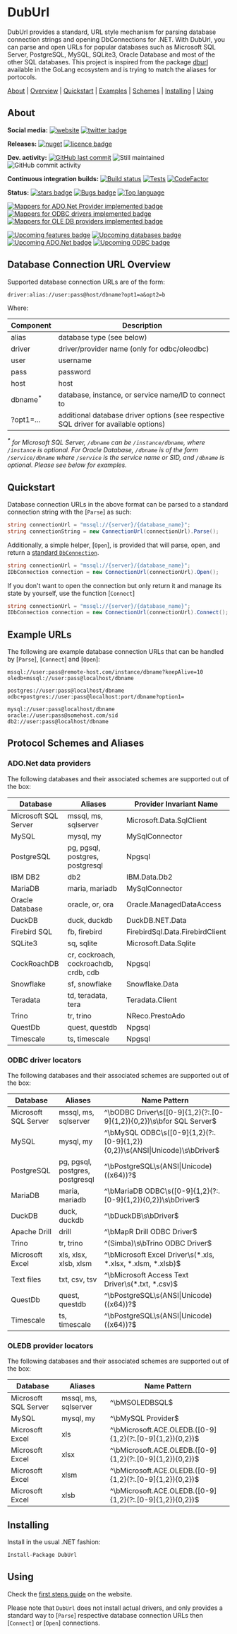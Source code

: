 # DubUrl
DubUrl provides a standard, URL style mechanism for parsing database connection strings and opening DbConnections for .NET. With DubUrl, you can parse and open URLs for popular databases such as Microsoft SQL Server, PostgreSQL, MySQL, SQLite3, Oracle Database and most of the other SQL databases. This project is inspired from the package [dburl](https://pkg.go.dev/github.com/xo/dburl@v0.10.0/_example) available in the GoLang ecosystem and is trying to match the aliases for portocols.

[About][] | [Overview][] | [Quickstart][] | [Examples][] | [Schemes][] | [Installing][] | [Using][]

[About]: #about (About)
[Overview]: #database-connection-url-overview (Database Connection URL Overview)
[Quickstart]: #quickstart (Quickstart)
[Examples]: #example-urls (Example URLs)
[Schemes]: #protocol-schemes-and-aliases (Protocol Schemes and Aliases)
[Installing]: #installing (Installing)
[Using]: #using (Using)

## About

**Social media:** [![website](https://img.shields.io/badge/website-seddryck.github.io/DubUrl-fe762d.svg)](https://seddryck.github.io/DubUrl)
[![twitter badge](https://img.shields.io/badge/twitter%20DubUrl-@Seddryck-blue.svg?style=flat&logo=twitter)](https://twitter.com/Seddryck)

**Releases:** [![nuget](https://img.shields.io/nuget/v/DubUrl.svg)](https://www.nuget.org/packages/DubUrl/) <!-- [![GitHub Release Date](https://img.shields.io/github/release-date/seddryck/DubUrl.svg)](https://github.com/Seddryck/DubUrl/releases/latest) --> [![licence badge](https://img.shields.io/badge/License-Apache%202.0-yellow.svg)](https://github.com/Seddryck/DubUrl/blob/master/LICENSE)
<!-- [![FOSSA Status](https://app.fossa.com/api/projects/git%2Bgithub.com%2FSeddryck%2FDubUrl.svg?type=shield)](https://app.fossa.com/projects/git%2Bgithub.com%2FSeddryck%2FDubUrl?ref=badge_shield) -->

**Dev. activity:** [![GitHub last commit](https://img.shields.io/github/last-commit/Seddryck/DubUrl.svg)](https://github.com/Seddryck/DubUrl/commits)
![Still maintained](https://img.shields.io/maintenance/yes/2023.svg)
![GitHub commit activity](https://img.shields.io/github/commit-activity/y/Seddryck/DubUrl)

**Continuous integration builds:** [![Build status](https://ci.appveyor.com/api/projects/status/k26u1sesu2tt9pgl?svg=true)](https://ci.appveyor.com/project/Seddryck/DubUrl/)
[![Tests](https://img.shields.io/appveyor/tests/seddryck/DubUrl.svg)](https://ci.appveyor.com/project/Seddryck/DubUrl/build/tests)
[![CodeFactor](https://www.codefactor.io/repository/github/seddryck/duburl/badge)](https://www.codefactor.io/repository/github/seddryck/duburl)

**Status:** [![stars badge](https://img.shields.io/github/stars/Seddryck/DubUrl.svg)](https://github.com/Seddryck/DubUrl/stargazers)
[![Bugs badge](https://img.shields.io/github/issues/Seddryck/DubUrl/bug.svg?color=red&label=Bugs)](https://github.com/Seddryck/DubUrl/issues?utf8=%E2%9C%93&q=is:issue+is:open+label:bug+)
[![Top language](https://img.shields.io/github/languages/top/seddryck/DubUrl.svg)](https://github.com/Seddryck/DubUrl/search?l=C%23)

<!-- START BADGES -->
[![Mappers for ADO.Net Provider implemented badge](https://img.shields.io/badge/Mappers%20for%20ADO.Net%20Provider-15%20implemented-green)](https://seddryck.github.io/DubUrl/docs/native-ado-net-providers)
[![Mappers for ODBC drivers implemented badge](https://img.shields.io/badge/Mappers%20for%20ODBC%20drivers-11%20implemented-green)](https://seddryck.github.io/DubUrl/docs/odbc-driver-locators)
[![Mappers for OLE DB providers implemented badge](https://img.shields.io/badge/Mappers%20for%20OLE%20DB%20providers-6%20implemented-green)](https://seddryck.github.io/DubUrl/docs/oledb-provider-locators)
<!-- END BADGES -->

[![Upcoming features badge](https://img.shields.io/github/issues/seddryck/DubUrl/upcoming-feature.svg?color=purple&label=Feature%20requests)](https://github.com/Seddryck/DubUrl/issues?utf8=%E2%9C%93&q=is:issue+is:open+label:new-feature+)
[![Upcoming databases badge](https://img.shields.io/github/issues/seddryck/DubUrl/new-database.svg?color=purple&label=Upcoming%20supported%20database)](https://github.com/Seddryck/DubUrl/issues?utf8=%E2%9C%93&q=is:issue+is:open+label:new-database+)
[![Upcoming ADO.Net badge](https://img.shields.io/github/issues/seddryck/DubUrl/ado-net-provider.svg?color=purple&label=Upcoming%20ADO.Net%20provider)](https://github.com/Seddryck/DubUrl/issues?utf8=%E2%9C%93&q=is:issue+is:open+label:ado-net-provider+)
[![Upcoming ODBC badge](https://img.shields.io/github/issues/seddryck/DubUrl/odbc-driver-locator.svg?color=purple&label=Upcoming%20ODBC%20driver%20locator)](https://github.com/Seddryck/DubUrl/issues?utf8=%E2%9C%93&q=is:issue+is:open+label:odbc-driver-locator+)

## Database Connection URL Overview

Supported database connection URLs are of the form:

```text
driver:alias://user:pass@host/dbname?opt1=a&opt2=b
```

Where:

| Component          | Description                                                                          |
|--------------------|--------------------------------------------------------------------------------------|
| alias              | database type (see below)                                                            |
| driver             | driver/provider name (only for odbc/oleodbc)                                         |
| user               | username                                                                             |
| pass               | password                                                                             |
| host               | host                                                                                 |
| dbname<sup>*</sup> | database, instance, or service name/ID to connect to                                 |
| ?opt1=...          | additional database driver options (see respective SQL driver for available options) |

<i><sup><b>*</b></sup> for Microsoft SQL Server, `/dbname` can be
`/instance/dbname`, where `/instance` is optional. For Oracle Database,
`/dbname` is of the form `/service/dbname` where `/service` is the service name
or SID, and `/dbname` is optional. Please see below for examples.</i>

## Quickstart

Database connection URLs in the above format can be parsed to a standard connection string with the [`Parse`] as such:

```csharp
string connectionUrl = "mssql://{server}/{database_name}";
string connectionString = new ConnectionUrl(connectionUrl).Parse();
```

Additionally, a simple helper, [`Open`], is provided that will parse, open, and return a [standard `DbConnection`](https://docs.microsoft.com/en-us/dotnet/api/system.data.common.dbconnection). 

```csharp
string connectionUrl = "mssql://{server}/{database_name}";
IDbConnection connection = new ConnectionUrl(connectionUrl).Open();
```

If you don't want to open the connection but only return it and manage its state by yourself, use the function [`Connect`]

```csharp
string connectionUrl = "mssql://{server}/{database_name}";
IDbConnection connection = new ConnectionUrl(connectionUrl).Connect();
```

## Example URLs

The following are example database connection URLs that can be handled by
[`Parse`], [`Connect`] and [`Open`]:

```text
mssql://user:pass@remote-host.com/instance/dbname?keepAlive=10
oledb+mssql://user:pass@localhost/dbname

postgres://user:pass@localhost/dbname
odbc+postgres://user:pass@localhost:port/dbname?option1=

mysql://user:pass@localhost/dbname
oracle://user:pass@somehost.com/sid
db2://user:pass@localhost/dbname
```

## Protocol Schemes and Aliases

### ADO.Net data providers

The following databases and their associated schemes are supported out of the box:

<!-- START ADONET TABLE -->
|Database             | Aliases                               | Provider Invariant Name        |
|-------------------- | ------------------------------------- | -------------------------------|
|Microsoft SQL Server | mssql, ms, sqlserver                  | Microsoft.Data.SqlClient       |
|MySQL                | mysql, my                             | MySqlConnector                 |
|PostgreSQL           | pg, pgsql, postgres, postgresql       | Npgsql                         |
|IBM DB2              | db2                                   | IBM.Data.Db2                   |
|MariaDB              | maria, mariadb                        | MySqlConnector                 |
|Oracle Database      | oracle, or, ora                       | Oracle.ManagedDataAccess       |
|DuckDB               | duck, duckdb                          | DuckDB.NET.Data                |
|Firebird SQL         | fb, firebird                          | FirebirdSql.Data.FirebirdClient|
|SQLite3              | sq, sqlite                            | Microsoft.Data.Sqlite          |
|CockRoachDB          | cr, cockroach, cockroachdb, crdb, cdb | Npgsql                         |
|Snowflake            | sf, snowflake                         | Snowflake.Data                 |
|Teradata             | td, teradata, tera                    | Teradata.Client                |
|Trino                | tr, trino                             | NReco.PrestoAdo                |
|QuestDb              | quest, questdb                        | Npgsql                         |
|Timescale            | ts, timescale                         | Npgsql                         |
<!-- END ADONET TABLE -->

### ODBC driver locators

The following databases and their associated schemes are supported out of the box:

<!-- START ODBC TABLE -->
|Database             | Aliases                         | Name Pattern                                                               |
|-------------------- | ------------------------------- | ---------------------------------------------------------------------------|
|Microsoft SQL Server | mssql, ms, sqlserver            | ^\bODBC Driver\s([0-9]{1,2}(?:\.[0-9]{1,2}){0,2})\s\bfor SQL Server$       |
|MySQL                | mysql, my                       | ^\bMySQL ODBC\s([0-9]{1,2}(?:\.[0-9]{1,2}){0,2})\s(ANSI\|Unicode)\s\bDriver$|
|PostgreSQL           | pg, pgsql, postgres, postgresql | ^\bPostgreSQL\s(ANSI\|Unicode)(\(x64\))?$                                  |
|MariaDB              | maria, mariadb                  | ^\bMariaDB ODBC\s([0-9]{1,2}(?:\.[0-9]{1,2}){0,2})\s\bDriver$              |
|DuckDB               | duck, duckdb                    | ^\bDuckDB\s\bDriver$                                                       |
|Apache Drill         | drill                           | ^\bMapR Drill ODBC Driver$                                                 |
|Trino                | tr, trino                       | ^(Simba)\s\bTrino ODBC Driver$                                             |
|Microsoft Excel      | xls, xlsx, xlsb, xlsm           | ^\bMicrosoft Excel Driver\s\(\*\.xls, \*\.xlsx, \*\.xlsm, \*\.xlsb\)$      |
|Text files           | txt, csv, tsv                   | ^\bMicrosoft Access Text Driver\s\(\*\.txt, \*\.csv\)$                     |
|QuestDb              | quest, questdb                  | ^\bPostgreSQL\s(ANSI\|Unicode)(\(x64\))?$                                  |
|Timescale            | ts, timescale                   | ^\bPostgreSQL\s(ANSI\|Unicode)(\(x64\))?$                                  |
<!-- END ODBC TABLE -->

### OLEDB provider locators

The following databases and their associated schemes are supported out of the box:

<!-- START OLEDB TABLE -->
|Database             | Aliases              | Name Pattern                                                |
|-------------------- | -------------------- | ------------------------------------------------------------|
|Microsoft SQL Server | mssql, ms, sqlserver | ^\bMSOLEDBSQL$                                              |
|MySQL                | mysql, my            | ^\bMySQL Provider$                                          |
|Microsoft Excel      | xls                  | ^\bMicrosoft\.ACE\.OLEDB\.([0-9]{1,2}(?:\.[0-9]{1,2}){0,2})$|
|Microsoft Excel      | xlsx                 | ^\bMicrosoft\.ACE\.OLEDB\.([0-9]{1,2}(?:\.[0-9]{1,2}){0,2})$|
|Microsoft Excel      | xlsm                 | ^\bMicrosoft\.ACE\.OLEDB\.([0-9]{1,2}(?:\.[0-9]{1,2}){0,2})$|
|Microsoft Excel      | xlsb                 | ^\bMicrosoft\.ACE\.OLEDB\.([0-9]{1,2}(?:\.[0-9]{1,2}){0,2})$|
<!-- END OLEDB TABLE -->

## Installing

Install in the usual .NET fashion:

```sh
Install-Package DubUrl
```

## Using

Check the [first steps guide](https://seddryck.github.io/DubUrl/docs/basics-connection-url/) on the website.

Please note that `DubUrl` does not install actual drivers, and only provides a standard way to [`Parse`] respective database connection URLs then [`Connect`] or [`Open`] connections.





































